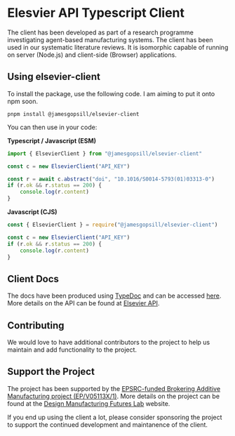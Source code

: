 # Elesvier API Typescript Client

The client has been developed as part of a research programme investigating agent-based manufacturing systems. The client has been used in our systematic literature reviews. It is isomorphic capable of running on server (Node.js) and client-side (Browser) applications.

## Using elsevier-client

To install the package, use the following code. I am aiming to put it onto npm soon.

```
pnpm install @jamesgopsill/elsevier-client
```

You can then use in your code:

**Typescript / Javascript (ESM)**

```typescript
import { ElsevierClient } from "@jamesgopsill/elsevier-client"

const c = new ElsevierClient("API_KEY")

const r = await c.abstract("doi", "10.1016/S0014-5793(01)03313-0")
if (r.ok && r.status == 200) {
	console.log(r.content)
}
```

**Javascript (CJS)**

```javascript
const { ElsevierClient } = require("@jamesgopsill/elsevier-client")

const c = new ElsevierClient("API_KEY")
if (r.ok && r.status == 200) {
	console.log(r.content)
}
```

## Client Docs

The docs have been produced using [TypeDoc](https://typedoc.org/) and can be accessed [here](https://jamesgopsill.github.io/elsevier-client/). More details on the API can be found at [Elsevier API](https://dev.elsevier.com/).

## Contributing

We would love to have additional contributors to the project to help us maintain and add functionality to the project.

## Support the Project

The project has been supported by the [EPSRC-funded Brokering Additive Manufacturing project (EP/V05113X/1)](https://gow.epsrc.ukri.org/NGBOViewGrant.aspx?GrantRef=EP/V05113X/1). More details on the project can be found at the [Design Manufacturing Futures Lab](https://dmf-lab.co.uk/) website.

If you end up using the client a lot, please consider sponsoring the project to support the continued development and maintanence of the client.

